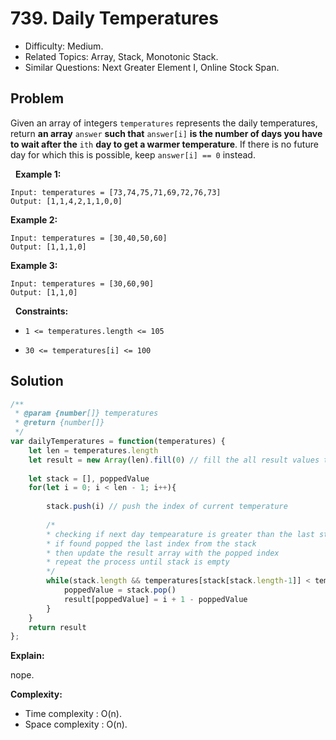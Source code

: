 # 739. Daily Temperatures

- Difficulty: Medium.
- Related Topics: Array, Stack, Monotonic Stack.
- Similar Questions: Next Greater Element I, Online Stock Span.

## Problem

Given an array of integers ```temperatures``` represents the daily temperatures, return **an array** ```answer``` **such that** ```answer[i]``` **is the number of days you have to wait after the** ```ith``` **day to get a warmer temperature**. If there is no future day for which this is possible, keep ```answer[i] == 0``` instead.

 
**Example 1:**
```
Input: temperatures = [73,74,75,71,69,72,76,73]
Output: [1,1,4,2,1,1,0,0]
```

**Example 2:**
```
Input: temperatures = [30,40,50,60]
Output: [1,1,1,0]
```

**Example 3:**
```
Input: temperatures = [30,60,90]
Output: [1,1,0]
```
 
**Constraints:**


	
- ```1 <= temperatures.length <= 105```
	
- ```30 <= temperatures[i] <= 100```



## Solution

```javascript
/**
 * @param {number[]} temperatures
 * @return {number[]}
 */
var dailyTemperatures = function(temperatures) {
    let len = temperatures.length
    let result = new Array(len).fill(0) // fill the all result values to 0
    
    let stack = [], poppedValue
    for(let i = 0; i < len - 1; i++){
        
        stack.push(i) // push the index of current temperature
        
        /* 
        * checking if next day tempearature is greater than the last stack index
        * if found popped the last index from the stack
        * then update the result array with the popped index
        * repeat the process until stack is empty
        */
        while(stack.length && temperatures[stack[stack.length-1]] < temperatures[i+1]){
            poppedValue = stack.pop()
            result[poppedValue] = i + 1 - poppedValue
        }
    }
    return result
};
```

**Explain:**

nope.

**Complexity:**

* Time complexity : O(n).
* Space complexity : O(n).
